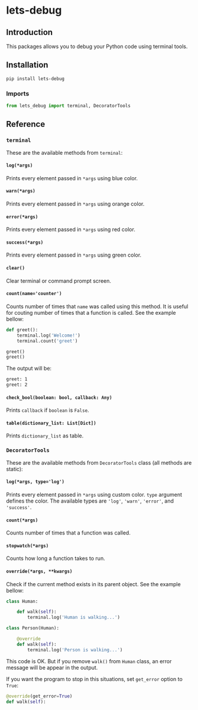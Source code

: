 # lets-debug

## Introduction

This packages allows you to debug your Python code using terminal tools.

## Installation

`pip install lets-debug`

### Imports

```python
from lets_debug import terminal, DecoratorTools
```

## Reference

### `terminal`

These are the available methods from `terminal`:

#### `log(*args)`

Prints every element passed in `*args` using blue color.

#### `warn(*args)`

Prints every element passed in `*args` using orange color.

#### `error(*args)`

Prints every element passed in `*args` using red color.

#### `success(*args)`

Prints every element passed in `*args` using green color.

#### `clear()`

Clear terminal or command prompt screen.

#### `count(name='counter')`

Counts number of times that `name` was called using this method. It is useful for couting number of times that a function is called. See the example bellow:

```python
def greet():
    terminal.log('Welcome!')
    terminal.count('greet')

greet()
greet()
```

The output will be:

```bash
greet: 1
greet: 2
```

#### `check_bool(boolean: bool, callback: Any)`

Prints `callback` if `boolean` is `False`.

#### `table(dictionary_list: List[Dict])`

Prints `dictionary_list` as table.

### `DecoratorTools`

These are the available methods from `DecoratorTools` class (all methods are static):

#### `log(*args, type='log')`

Prints every element passed in `*args` using custom color. `type` argument defines the color. The available types are `'log'`, `'warn'`, `'error'`, and `'success'`. 

#### `count(*args)`

Counts number of times that a function was called.

#### `stopwatch(*args)`

Counts how long a function takes to run.

#### `override(*args, **kwargs)`

Check if the current method exists in its parent object. See the example bellow:

```python
class Human:

    def walk(self):
        terminal.log('Human is walking...')

class Person(Human):

    @override
    def walk(self):
        terminal.log('Person is walking...')
```

This code is OK. But if you remove `walk()` from `Human` class, an error message will be appear in the output.

If you want the program to stop in this situations, set `get_error` option to `True`:

```python
@override(get_error=True)
def walk(self):
```
